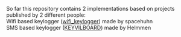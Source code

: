 So far this repository contains 2 implementations based on projects published by 2 different people:  
Wifi based keylogger ([wifi_keylogger](https://github.com/spacehuhn/wifi_keylogger)) made by spacehuhn  
SMS based keylogger ([KEYVILBOARD](https://github.com/helmmen/KEYVILBOARD)) made by Helmmen  